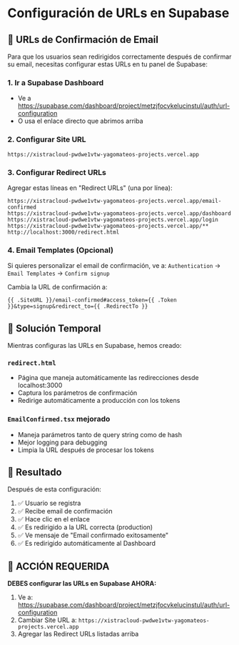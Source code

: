 # Configuración de URLs en Supabase

## 📧 URLs de Confirmación de Email

Para que los usuarios sean redirigidos correctamente después de confirmar su email, necesitas configurar estas URLs en tu panel de Supabase:

### 1. **Ir a Supabase Dashboard**
- Ve a https://supabase.com/dashboard/project/metzjfocvkelucinstul/auth/url-configuration
- O usa el enlace directo que abrimos arriba

### 2. **Configurar Site URL**
```
https://xistracloud-pwdwe1vtw-yagomateos-projects.vercel.app
```

### 3. **Configurar Redirect URLs**
Agregar estas líneas en "Redirect URLs" (una por línea):
```
https://xistracloud-pwdwe1vtw-yagomateos-projects.vercel.app/email-confirmed
https://xistracloud-pwdwe1vtw-yagomateos-projects.vercel.app/dashboard  
https://xistracloud-pwdwe1vtw-yagomateos-projects.vercel.app/login
https://xistracloud-pwdwe1vtw-yagomateos-projects.vercel.app/**
http://localhost:3000/redirect.html
```

### 4. **Email Templates (Opcional)**
Si quieres personalizar el email de confirmación, ve a:
`Authentication` → `Email Templates` → `Confirm signup`

Cambia la URL de confirmación a:
```
{{ .SiteURL }}/email-confirmed#access_token={{ .Token }}&type=signup&redirect_to={{ .RedirectTo }}
```

## 🔄 **Solución Temporal**

Mientras configuras las URLs en Supabase, hemos creado:

### `redirect.html` 
- Página que maneja automáticamente las redirecciones desde localhost:3000
- Captura los parámetros de confirmación
- Redirige automáticamente a producción con los tokens

### `EmailConfirmed.tsx` mejorado
- Maneja parámetros tanto de query string como de hash
- Mejor logging para debugging
- Limpia la URL después de procesar los tokens

## 🚀 **Resultado**

Después de esta configuración:
1. ✅ Usuario se registra
2. ✅ Recibe email de confirmación  
3. ✅ Hace clic en el enlace
4. ✅ Es redirigido a la URL correcta (production)
5. ✅ Ve mensaje de "Email confirmado exitosamente"
6. ✅ Es redirigido automáticamente al Dashboard

## 🚨 **ACCIÓN REQUERIDA**

**DEBES configurar las URLs en Supabase AHORA:**
1. Ve a: https://supabase.com/dashboard/project/metzjfocvkelucinstul/auth/url-configuration
2. Cambiar Site URL a: `https://xistracloud-pwdwe1vtw-yagomateos-projects.vercel.app`
3. Agregar las Redirect URLs listadas arriba
